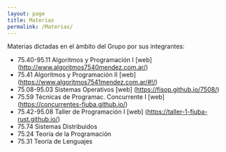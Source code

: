 ```yaml
---
layout: page
title: Materias
permalink: /Materias/
---
```


Materias dictadas en el ámbito del Grupo por sus integrantes:

* 75.40-95.11 Algoritmos y Programación I             [web] (http://www.algoritmos7540mendez.com.ar/)
* 75.41       Algoritmos y Programación II            [web] (https://www.algoritmos7541mendez.com.ar/#!/)
* 75.08-95.03 Sistemas Operativos                     [web] (https://fisop.github.io/7508/)
* 75.59       Técnicas de Programac. Concurrente I    [web] (https://concurrentes-fiuba.github.io/)
* 75.42-95.08 Taller de Programación I                [web] (https://taller-1-fiuba-rust.github.io/)
* 75.74       Sistemas Distribuidos
* 75.24       Teoría de la Programación
* 75.31       Teoría de Lenguajes

